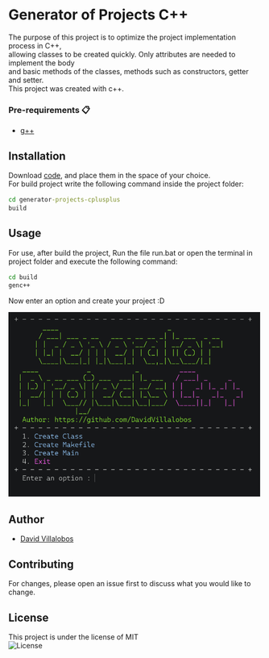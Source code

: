 # Generator of Projects C++ 

The purpose of this project is to optimize the project implementation process in C++,  
allowing classes to be created quickly. Only attributes are needed to implement the body   
and basic methods of the classes, methods such as constructors, getter and setter.  
This project was created with c++.

### Pre-requirements 📋

* 	[g++](https://osdn.net/projects/mingw/releases/) 
	
## Installation

Download [code](https://github.com/DavidVillalobos/generator-projects-cplusplus/archive/master.zip), and place them in the space of your choice.  
For build project write the following command inside the project folder:  
```cmd
cd generator-projects-cplusplus
build
```
## Usage  

For use, after build the project, Run the file run.bat
or open the terminal in project folder and execute the following command:  
~~~cmd
cd build
genc++
~~~
Now enter an option and create your project :D

<img src="demo/mainmenu.png" width="500">  

## Author

 * [David Villalobos](https://github.com/DavidVillalobos)

## Contributing

For changes, please open an issue first to discuss what you would like to change.

## License
This project is under the license of MIT  
![License](https://img.shields.io/bower/l/bootstrap)
